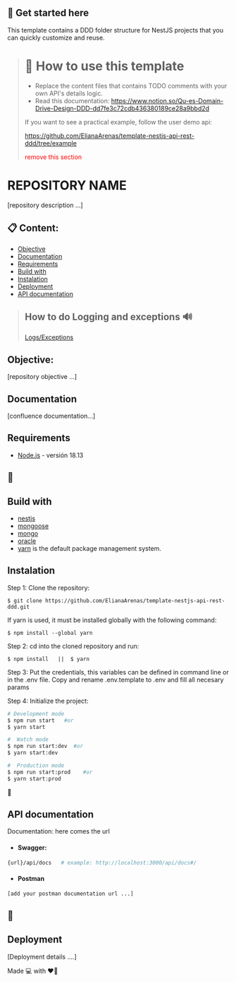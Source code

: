 ## 📄 Get started here

This template contains a DDD folder structure for NestJS projects that you can quickly customize and reuse.

> # 🔖 How to use this template
> - Replace the content files that contains TODO comments with your own API's details logic.
> - Read this documentation: https://www.notion.so/Qu-es-Domain-Drive-Design-DDD-dd7fe3c72cdb436380189ce28a9bbd2d
>
>
> If you want to see a practical example, follow the user demo api:
>
> https://github.com/ElianaArenas/template-nestjs-api-rest-ddd/tree/example
>
>  <span style="color: red;">remove this section</span>

# REPOSITORY NAME

[repository description ...]

## 📋 Content:

- [Objective](#objective)
- [Documentation](#)
- [Requirements](#requirements)
- [Build with](#build-with)
- [Instalation](#instalation)
- [Deployment](#deployment)
- [API documentation](#api-documentation)

> ## How to do Logging and exceptions 🔊
>
> [Logs/Exceptions]()

## Objective: 

[repository objective ...]

## Documentation
[confluence documentation...]

## Requirements

- [Node.js](https://nodejs.org/en/blog/release/v18.13.0) - versión 18.13

## 🔨
## Build with

- [nestjs](https://docs.nestjs.com/) 
- [mongoose](https://mongoosejs.com/)
- [mongo]()
- [oracle]()
- [yarn](https://yarnpkg.com/) is the default package management system.

## Instalation

Step 1: Clone the repository:
```
$ git clone https://github.com/ElianaArenas/template-nestjs-api-rest-ddd.git
```
If yarn is used, it must be installed globally with the following command:
```
$ npm install --global yarn
```
Step 2: cd into the cloned repository and run:
 
```
$ npm install   ||  $ yarn
```

Step 3: Put the credentials, this variables can be defined in command line or in the .env file. Copy and rename .env.template to .env and fill all necesary params


Step 4: Initialize the project:

```bash
# Development mode
$ npm run start   #or
$ yarn start

#  Watch mode
$ npm run start:dev  #or
$ yarn start:dev

#  Production mode
$ npm run start:prod    #or
$ yarn start:prod

```
📝
## API documentation

Documentation: here comes the url

- #### Swagger:

```bash
{url}/api/docs   # example: http://localhost:3000/api/docs#/
```
- #### Postman
```bash
[add your postman documentation url ...]
```

## 🚀
## Deployment
[Deployment details ....]

Made 💻 with ❤🧠 
